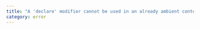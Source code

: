 ```yaml
---
title: "A 'declare' modifier cannot be used in an already ambient context."
category: error
---
```

